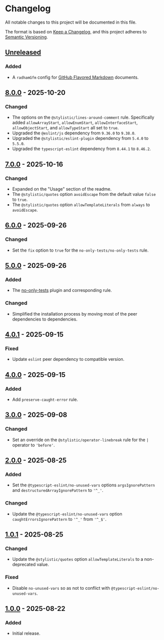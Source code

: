Changelog
=========

All notable changes to this project will be documented in this file.

The format is based on [Keep a Changelog](https://keepachangelog.com/en/1.1.0/),
and this project adheres to [Semantic Versioning](https://semver.org/spec/v2.0.0.html).

[Unreleased]
------------

### Added

- A `radhamGfm` config for [GitHub Flavored Markdown](https://github.github.com/gfm/) documents.

[8.0.0] - 2025-10-20
--------------------

### Changed

- The options on the `@stylistic/lines-around-comment` rule. Specifically added
  `allowArrayStart`, `allowEnumStart`, `allowInterfaceStart`,
  `allowObjectStart`, and `allowTypeStart` all set to `true`.
- Upgraded the `@eslint/js` dependency from `9.36.0` to `9.38.0`.
- Upgraded the `@stylistic/eslint-plugin` dependency from `5.4.0` to `5.5.0`.
- Upgraded the `typescript-eslint` dependency from `8.44.1` to `8.46.2`.

[7.0.0] - 2025-10-16
--------------------

### Changed

- Expanded on the "Usage" section of the readme.
- The `@stylistic/quotes` option `avoidEscape` from the default value `false` to `true`.
- The `@stylistic/quotes` option `allowTemplateLiterals` from `always` to `avoidEscape`.

[6.0.0] - 2025-09-26
--------------------

### Changed

- Set the `fix` option to `true` for the `no-only-tests/no-only-tests` rule.

[5.0.0] - 2025-09-26
--------------------

### Added

- The [no-only-tests](https://github.com/levibuzolic/eslint-plugin-no-only-tests) plugin and
  corresponding rule.

### Changed

- Simplified the installation process by moving most of the peer dependencies to dependencies.

[4.0.1] - 2025-09-15
--------------------

### Fixed

- Update `eslint` peer dependency to compatible version.

[4.0.0] - 2025-09-15
--------------------

### Added

- Add `preserve-caught-error` rule.

[3.0.0] - 2025-09-08
--------------------

### Changed

- Set an override on the `@stylistic/operator-linebreak` rule for the `|` operator to `'before'`.

[2.0.0] - 2025-08-25
--------------------

### Added

- Set the `@typescript-eslint/no-unused-vars` options `argsIgnorePattern` and
  `destructuredArrayIgnorePattern` to `'^_'`.

### Changed

- Update the `@typescript-eslint/no-unused-vars` option `caughtErrorsIgnorePattern` to `'^_'` from
  `'^_$'`.

[1.0.1] - 2025-08-25
--------------------

### Changed

- Update the `@stylistic/quotes` option `allowTemplateLiterals` to a non-deprecated value.

### Fixed

- Disable `no-unused-vars` so as not to conflict with `@typescript-eslint/no-unused-vars`.

[1.0.0] - 2025-08-22
--------------------

### Added

- Initial release.

[Unreleased]: https://github.com/jbenner-radham/eslint-config/compare/v8.0.0...HEAD
[8.0.0]: https://github.com/jbenner-radham/eslint-config/compare/v7.0.0...v8.0.0
[7.0.0]: https://github.com/jbenner-radham/eslint-config/compare/v6.0.0...v7.0.0
[6.0.0]: https://github.com/jbenner-radham/eslint-config/compare/v5.0.0...v6.0.0
[5.0.0]: https://github.com/jbenner-radham/eslint-config/compare/v4.0.1...v5.0.0
[4.0.1]: https://github.com/jbenner-radham/eslint-config/compare/v4.0.0...v4.0.1
[4.0.0]: https://github.com/jbenner-radham/eslint-config/compare/v3.0.0...v4.0.0
[3.0.0]: https://github.com/jbenner-radham/eslint-config/compare/v2.0.0...v3.0.0
[2.0.0]: https://github.com/jbenner-radham/eslint-config/compare/v1.0.1...v2.0.0
[1.0.1]: https://github.com/jbenner-radham/eslint-config/compare/v1.0.0...v1.0.1
[1.0.0]: https://github.com/jbenner-radham/eslint-config/releases/tag/v1.0.0
